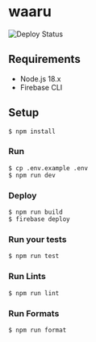 # waaru

![Deploy Status](https://github.com/gotoeveryone/waaru/workflows/Deploy/badge.svg)

## Requirements

- Node.js 18.x
- Firebase CLI

## Setup

```console
$ npm install
```

### Run

```console
$ cp .env.example .env
$ npm run dev
```

### Deploy

```console
$ npm run build
$ firebase deploy
```

### Run your tests

```console
$ npm run test
```

### Run Lints

```console
$ npm run lint
```

### Run Formats

```console
$ npm run format
```
